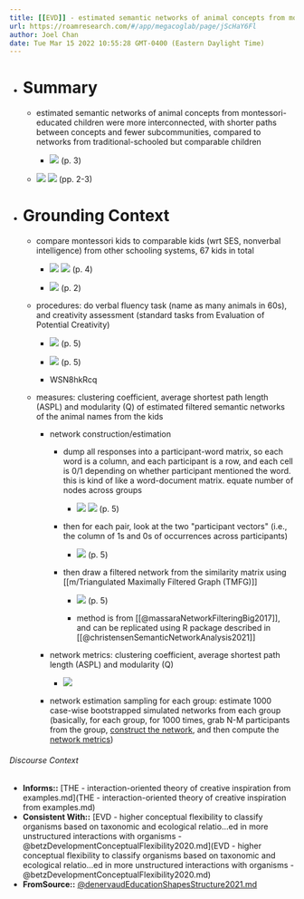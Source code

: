 ```yaml
---
title: [[EVD]] - estimated semantic networks of animal concepts from montessori-educated children were more interconnected, with shorter paths between concepts and fewer subcommunities, compared to networks from traditional-schooled but comparable children - [[@denervaudEducationShapesStructure2021]]
url: https://roamresearch.com/#/app/megacoglab/page/jScHaY6Fl
author: Joel Chan
date: Tue Mar 15 2022 10:55:28 GMT-0400 (Eastern Daylight Time)
---
```


- # Summary

    - estimated semantic networks of animal concepts from montessori-educated children were more interconnected, with shorter paths between concepts and fewer subcommunities, compared to networks from traditional-schooled but comparable children

        - ![](https://firebasestorage.googleapis.com/v0/b/firescript-577a2.appspot.com/o/imgs%2Fapp%2Fmegacoglab%2F7aHUer0evF.png?alt=media&token=cf1ba046-bf98-4277-ab1f-99363dd9f278) (p. 3)

    - ![](https://firebasestorage.googleapis.com/v0/b/firescript-577a2.appspot.com/o/imgs%2Fapp%2Fmegacoglab%2FAZen14iS-z.png?alt=media&token=dabe714b-1fb9-464e-b312-986ecacecb7b)
![](https://firebasestorage.googleapis.com/v0/b/firescript-577a2.appspot.com/o/imgs%2Fapp%2Fmegacoglab%2F4ogsqIPX-L.png?alt=media&token=9fa732ba-1fb2-4a01-8687-f5fbfee4ee07) (pp. 2-3)
- # Grounding Context

    - compare montessori kids to comparable kids (wrt SES, nonverbal intelligence) from other schooling systems, 67 kids in total

        - ![](https://firebasestorage.googleapis.com/v0/b/firescript-577a2.appspot.com/o/imgs%2Fapp%2Fmegacoglab%2FrycDCyaRtc.png?alt=media&token=445952fa-ab39-4e1d-a73d-c69bcead5233) 
![](https://firebasestorage.googleapis.com/v0/b/firescript-577a2.appspot.com/o/imgs%2Fapp%2Fmegacoglab%2FKwSV1sEwC_.png?alt=media&token=ab464c01-2a06-4666-8096-791b9b21324c)
(p. 4)

        - ![](https://firebasestorage.googleapis.com/v0/b/firescript-577a2.appspot.com/o/imgs%2Fapp%2Fmegacoglab%2FzboND2S8yj.png?alt=media&token=39ce2fe6-cb89-457f-9497-2231e700e1c9) (p. 2)

    - procedures: do verbal fluency task (name as many animals in 60s), and creativity assessment (standard tasks from Evaluation of Potential Creativity)

        - ![](https://firebasestorage.googleapis.com/v0/b/firescript-577a2.appspot.com/o/imgs%2Fapp%2Fmegacoglab%2FN0IkB6RHUK.png?alt=media&token=923be4ff-bb03-42b4-b72e-ab0dc7c93e39) (p. 5)

        - ![](https://firebasestorage.googleapis.com/v0/b/firescript-577a2.appspot.com/o/imgs%2Fapp%2Fmegacoglab%2FDnE4cskRkd.png?alt=media&token=22263a5d-7b20-4e30-9c1f-91477edb7892) (p. 5)

        - WSN8hkRcq

    - measures: clustering coefficient, average shortest path length (ASPL) and modularity (Q) of estimated filtered semantic networks of the animal names from the kids

        - network construction/estimation

            - dump all responses into a participant-word matrix, so each word is a column, and each participant is a row, and each cell is 0/1 depending on whether participant mentioned the word. this is kind of like a word-document matrix. equate number of nodes across groups

                - ![](https://firebasestorage.googleapis.com/v0/b/firescript-577a2.appspot.com/o/imgs%2Fapp%2Fmegacoglab%2F0oToYzqv9m.png?alt=media&token=13a38aa2-7bcf-4437-80ee-6d17b7847fe4)
![](https://firebasestorage.googleapis.com/v0/b/firescript-577a2.appspot.com/o/imgs%2Fapp%2Fmegacoglab%2FVVRiPfyuXv.png?alt=media&token=b5e316f7-ed9d-4b56-8325-916407d9a691) (p. 5)

            - then for each pair, look at the two "participant vectors" (i.e., the column of 1s and 0s of occurrences across participants)

                - ![](https://firebasestorage.googleapis.com/v0/b/firescript-577a2.appspot.com/o/imgs%2Fapp%2Fmegacoglab%2FsZwDPGqwwj.png?alt=media&token=b1945d69-2503-44a6-8312-50be0384ebf7) (p. 5)

            - then draw a filtered network from the similarity matrix using [[m/Triangulated Maximally Filtered Graph (TMFG)]]

                - ![](https://firebasestorage.googleapis.com/v0/b/firescript-577a2.appspot.com/o/imgs%2Fapp%2Fmegacoglab%2FAjRpsnRRvW.png?alt=media&token=c04e35a2-f0aa-4356-99a6-39d29c03a0a1) (p. 5)

                - method is from [[@massaraNetworkFilteringBig2017]], and can be replicated using R package described in [[@christensenSemanticNetworkAnalysis2021]]

        - network metrics: clustering coefficient, average shortest path length (ASPL) and modularity (Q)

            - ![](https://firebasestorage.googleapis.com/v0/b/firescript-577a2.appspot.com/o/imgs%2Fapp%2Fmegacoglab%2Fk3I3R5wz7m.png?alt=media&token=23dc3f85-456e-46f0-b403-c57ccc02b58f)

        - network estimation sampling for each group: estimate 1000 case-wise bootstrapped simulated networks from each group (basically, for each group, for 1000 times, grab N-M participants from the group, [construct the network](((E5BAJ-R3Q))), and then compute the [network metrics](((Z37PYNsQe))))

###### Discourse Context

- **Informs::** [THE - interaction-oriented theory of creative inspiration from examples.md](THE - interaction-oriented theory of creative inspiration from examples.md)
- **Consistent With::** [EVD - higher conceptual flexibility to classify organisms based on taxonomic and ecological relatio...ed in more unstructured interactions with organisms - @betzDevelopmentConceptualFlexibility2020.md](EVD - higher conceptual flexibility to classify organisms based on taxonomic and ecological relatio...ed in more unstructured interactions with organisms - @betzDevelopmentConceptualFlexibility2020.md)
- **FromSource::** [@denervaudEducationShapesStructure2021.md](@denervaudEducationShapesStructure2021.md)

